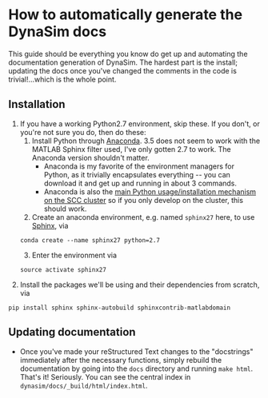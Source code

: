 # How to automatically generate the DynaSim docs

This guide should be everything you know do get up and automating the
documentation generation of DynaSim. The hardest part is the install;
updating the docs once you've changed the comments in the code is
trivial!...which is the whole point.

## Installation

1. If you have a working Python2.7 environment, skip these. If you don't, or you're not sure you do, then do these:
    1. Install Python through [Anaconda](https://www.continuum.io/downloads). 3.5 does not seem to work with the MATLAB Sphinx filter used, I've only gotten 2.7 to work. The Anaconda version shouldn't matter.
        - Anaconda is my favorite of the environment managers for Python, as it trivially encapsulates everything -- you can download it and get up and running in about 3 commands.
        - Anaconda is also the [main Python usage/installation mechanism on the SCC cluster](http://www.bu.edu/tech/support/research/software-and-programming/common-languages/python/python-versions/) so if you only develop on the cluster, this should work.
    2. Create an anaconda environment, e.g. named `sphinx27` here, to use [Sphinx](http://www.sphinx-doc.org/en/stable/), via
    ```
    conda create --name sphinx27 python=2.7
    ```
    3. Enter the environment via
    ```
    source activate sphinx27
    ```
2. Install the packages we'll be using and their dependencies from scratch, via
```
pip install sphinx sphinx-autobuild sphinxcontrib-matlabdomain
```

## Updating documentation
- Once you've made your reStructured Text changes to the "docstrings" immediately after the necessary functions, simply rebuild the documentation by going into the `docs` directory and running `make html`. That's it! Seriously. You can see the central index in `dynasim/docs/_build/html/index.html`.
